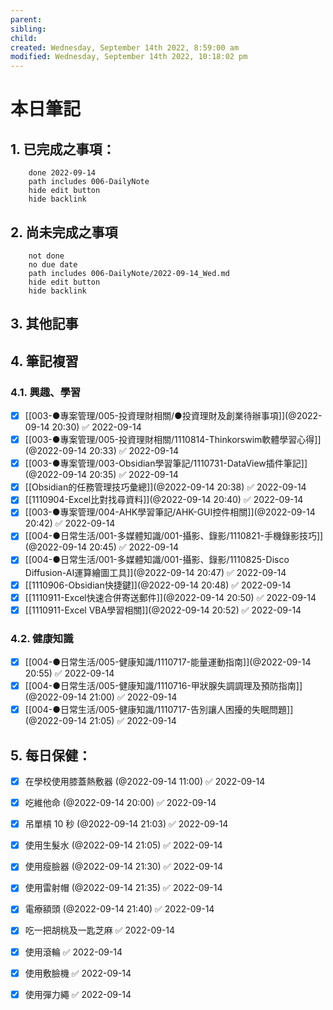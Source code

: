 ```yaml
---
parent: 
sibling: 
child: 
created: Wednesday, September 14th 2022, 8:59:00 am
modified: Wednesday, September 14th 2022, 10:18:02 pm
---
```


# 本日筆記


## 1. 已完成之事項：
```tasks
	done 2022-09-14
	path includes 006-DailyNote
	hide edit button 
	hide backlink
```

## 2. 尚未完成之事項
```tasks
	not done
	no due date
	path includes 006-DailyNote/2022-09-14_Wed.md
	hide edit button 
	hide backlink
```

## 3. 其他記事

## 4. 筆記複習
### 4.1. 興趣、學習
- [x] [[003-●專案管理/005-投資理財相關/●投資理財及創業待辦事項]](@2022-09-14 20:30) ✅ 2022-09-14
- [x] [[003-●專案管理/005-投資理財相關/1110814-Thinkorswim軟體學習心得]](@2022-09-14 20:33) ✅ 2022-09-14
- [x] [[003-●專案管理/003-Obsidian學習筆記/1110731-DataView插件筆記]](@2022-09-14 20:35) ✅ 2022-09-14
- [x] [[Obsidian的任務管理技巧彙總]](@2022-09-14 20:38) ✅ 2022-09-14
- [x] [[1110904-Excel比對找尋資料]](@2022-09-14 20:40) ✅ 2022-09-14
- [x] [[003-●專案管理/004-AHK學習筆記/AHK-GUI控件相關]](@2022-09-14 20:42) ✅ 2022-09-14
- [x] [[004-●日常生活/001-多媒體知識/001-攝影、錄影/1110821-手機錄影技巧]](@2022-09-14 20:45) ✅ 2022-09-14
- [x] [[004-●日常生活/001-多媒體知識/001-攝影、錄影/1110825-Disco Diffusion-AI運算繪圖工具]](@2022-09-14 20:47) ✅ 2022-09-14
- [x] [[1110906-Obsidian快捷鍵]](@2022-09-14 20:48) ✅ 2022-09-14
- [x] [[1110911-Excel快速合併寄送郵件]](@2022-09-14 20:50) ✅ 2022-09-14
- [x] [[1110911-Excel VBA學習相關]](@2022-09-14 20:52) ✅ 2022-09-14

### 4.2. 健康知識
- [x] [[004-●日常生活/005-健康知識/1110717-能量運動指南]](@2022-09-14 20:55) ✅ 2022-09-14
- [x] [[004-●日常生活/005-健康知識/1110716-甲狀腺失調調理及預防指南]](@2022-09-14 21:00) ✅ 2022-09-14
- [x] [[004-●日常生活/005-健康知識/1110717-告別讓人困擾的失眠問題]](@2022-09-14 21:05) ✅ 2022-09-14

## 5. 每日保健：
- [x] 在學校使用膝蓋熱敷器 (@2022-09-14 11:00) ✅ 2022-09-14
- [x] 吃維他命 (@2022-09-14 20:00) ✅ 2022-09-14
- [x] 吊單槓 10 秒 (@2022-09-14 21:03) ✅ 2022-09-14
- [x] 使用生髮水 (@2022-09-14 21:05) ✅ 2022-09-14
- [x] 使用瘦臉器 (@2022-09-14 21:30) ✅ 2022-09-14
- [x] 使用雷射帽 (@2022-09-14 21:35) ✅ 2022-09-14
- [x] 電療額頭 (@2022-09-14 21:40) ✅ 2022-09-14
- [x] 吃一把胡桃及一匙芝麻 ✅ 2022-09-14
- [x] 使用滾輪 ✅ 2022-09-14
- [x] 使用敷臉機 ✅ 2022-09-14
- [x] 使用彈力繩 ✅ 2022-09-14

